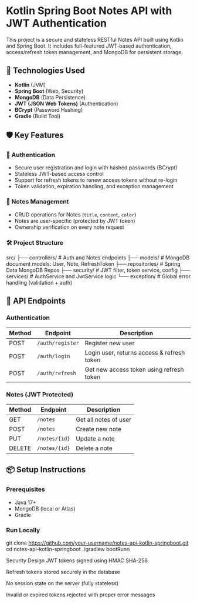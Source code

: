 # Kotlin Spring Boot Notes API with JWT Authentication

This project is a secure and stateless RESTful Notes API built using Kotlin and Spring Boot. It includes full-featured JWT-based authentication, access/refresh token management, and MongoDB for persistent storage.

## 🔧 Technologies Used

- **Kotlin** (JVM)
- **Spring Boot** (Web, Security)
- **MongoDB** (Data Persistence)
- **JWT (JSON Web Tokens)** (Authentication)
- **BCrypt** (Password Hashing)
- **Gradle** (Build Tool)

## 🛡️ Key Features

### 🔐 Authentication
- Secure user registration and login with hashed passwords (BCrypt)
- Stateless JWT-based access control
- Support for refresh tokens to renew access tokens without re-login
- Token validation, expiration handling, and exception management

### 📝 Notes Management
- CRUD operations for Notes (`title`, `content`, `color`)
- Notes are user-specific (protected by JWT token)
- Ownership verification on every note request

### 🛠️ Project Structure

src/
├── controllers/ # Auth and Notes endpoints
├── models/ # MongoDB document models: User, Note, RefreshToken
├── repositories/ # Spring Data MongoDB Repos
├── security/ # JWT filter, token service, config
├── services/ # AuthService and JwtService logic
└── exception/ # Global error handling (validation + auth)


## 🧪 API Endpoints

### Authentication

| Method | Endpoint         | Description         |
|--------|------------------|---------------------|
| POST   | `/auth/register` | Register new user   |
| POST   | `/auth/login`    | Login user, returns access & refresh token |
| POST   | `/auth/refresh`  | Get new access token using refresh token |

### Notes (JWT Protected)

| Method | Endpoint      | Description          |
|--------|---------------|----------------------|
| GET    | `/notes`      | Get all notes of user|
| POST   | `/notes`      | Create new note      |
| PUT    | `/notes/{id}` | Update a note        |
| DELETE | `/notes/{id}` | Delete a note        |

## 📦 Setup Instructions

### Prerequisites
- Java 17+
- MongoDB (local or Atlas)
- Gradle

### Run Locally

git clone https://github.com/your-username/notes-api-kotlin-springboot.git
cd notes-api-kotlin-springboot
./gradlew bootRunn


Security Design
JWT tokens signed using HMAC SHA-256

Refresh tokens stored securely in the database

No session state on the server (fully stateless)

Invalid or expired tokens rejected with proper error messages
